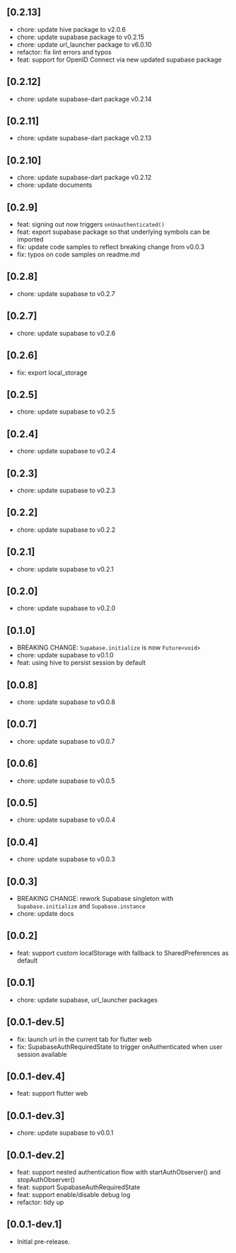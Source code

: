 ## [0.2.13]

- chore: update hive package to v2.0.6
- chore: update supabase package to v0.2.15
- chore: update url_launcher package to v6.0.10
- refactor: fix lint errors and typos
- feat: support for OpenID Connect via new updated supabase package

## [0.2.12]

- chore: update supabase-dart package v0.2.14

## [0.2.11]

- chore: update supabase-dart package v0.2.13

## [0.2.10]

- chore: update supabase-dart package v0.2.12
- chore: update documents

## [0.2.9]

- feat: signing out now triggers `onUnauthenticated()`
- feat: export supabase package so that underlying symbols can be imported
- fix: update code samples to reflect breaking change from v0.0.3
- fix: typos on code samples on readme.md

## [0.2.8]

- chore: update supabase to v0.2.7

## [0.2.7]

- chore: update supabase to v0.2.6

## [0.2.6]

- fix: export local_storage

## [0.2.5]

- chore: update supabase to v0.2.5

## [0.2.4]

- chore: update supabase to v0.2.4

## [0.2.3]

- chore: update supabase to v0.2.3

## [0.2.2]

- chore: update supabase to v0.2.2

## [0.2.1]

- chore: update supabase to v0.2.1

## [0.2.0]

- chore: update supabase to v0.2.0

## [0.1.0]

- BREAKING CHANGE: `Supabase.initialize` is now `Future<void>`
- chore: update supabase to v0.1.0
- feat: using hive to persist session by default

## [0.0.8]

- chore: update supabase to v0.0.8

## [0.0.7]

- chore: update supabase to v0.0.7

## [0.0.6]

- chore: update supabase to v0.0.5

## [0.0.5]

- chore: update supabase to v0.0.4

## [0.0.4]

- chore: update supabase to v0.0.3

## [0.0.3]

- BREAKING CHANGE: rework Supabase singleton with `Supabase.initialize` and `Supabase.instance`
- chore: update docs

## [0.0.2]

- feat: support custom localStorage with fallback to SharedPreferences as default

## [0.0.1]

- chore: update supabase, url_launcher packages

## [0.0.1-dev.5]

- fix: launch url in the current tab for flutter web
- fix: SupabaseAuthRequiredState to trigger onAuthenticated when user session available

## [0.0.1-dev.4]

- feat: support flutter web

## [0.0.1-dev.3]

- chore: update supabase to v0.0.1

## [0.0.1-dev.2]

- feat: support nested authentication flow with startAuthObserver() and stopAuthObserver()
- feat: support SupabaseAuthRequiredState
- feat: support enable/disable debug log
- refactor: tidy up

## [0.0.1-dev.1]

- Initial pre-release.
